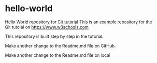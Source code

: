 # hello-world
Hello World repository for Git tutorial
This is an example repository for the Git tutoial on https://www.w3schools.com

This repository is built step by step in the tutorial.

Make another change to the Readme.md file on GitHub.

Make another change to the Readme.md file on local
